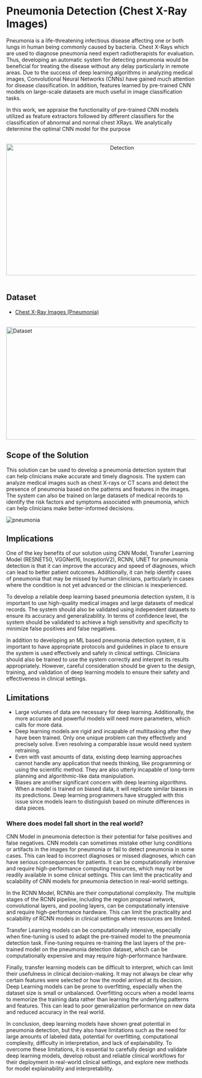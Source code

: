 
# Pneumonia Detection (Chest X-Ray Images)

Pneumonia is a life-threatening infectious disease affecting one or both lungs in human being commonly caused by bacteria. Chest X-Rays which are used to diagnose pneumonia need expert radiotherapists for evaluation. Thus, developing an automatic system for detecting pneumonia would be beneficial for treating the disease without any delay particularly in remote areas. Due to the success of deep learning algorithms in analyzing medical images, Convolutional Neural Networks (CNNs) have gained much attention for disease classification. In addition, features learned by pre-trained CNN models on large-scale datasets are much
useful in image classification tasks.

In this work, we appraise the functionality of pre-trained CNN models utilized as feature extractors followed by different classifiers for the classification of abnormal and normal chest XRays. We analytically determine the optimal CNN model for
the purpose

<br>
<div align="center">
<img src="https://t3.ftcdn.net/jpg/04/18/16/40/360_F_418164052_QGPKROsHIZryZi8f6UOFt2s8VLoDQBYh.jpg" alt="Detection" width="600" height="350">
</div>
<br>

## Dataset

 - [Chest X-Ray Images (Pneumonia)](https://www.kaggle.com/datasets/paultimothymooney/chest-xray-pneumonia/data)
<br>
<img src="https://www.mdpi.com/diagnostics/diagnostics-10-00417/article_deploy/html/images/diagnostics-10-00417-g002.png" alt="Dataset" width="600" height="300">
 
## Scope of the Solution
This solution can be used to develop a pneumonia detection system that can help clinicians make accurate and timely diagnosis. The system can analyze medical images such as chest X-rays or CT scans and detect the presence of pneumonia based on the patterns and features in the images. The system can also be trained on large datasets of medical records to identify the risk factors and symptoms associated with pneumonia, which can help clinicians make
better-informed decisions.

![pneumonia](https://www.mdpi.com/applsci/applsci-10-03233/article_deploy/html/images/applsci-10-03233-g008.png)


## Implications 
One of the key benefits of our solution using CNN Model, Transfer Learning Model (RESNET50, VGGNet16, InceptionV2), RCNN, UNET for pneumonia detection is that it can improve the accuracy and speed of diagnoses, which can lead to better patient outcomes.
Additionally, it can help identify cases of pneumonia that may be missed by human clinicians, particularly in cases where the condition is not yet advanced or the clinician is inexperienced.

To develop a reliable deep learning based pneumonia detection system, it is important to use high-quality medical images and large datasets of medical records. The system should also be
validated using independent datasets to ensure its accuracy and generalizability. In terms of confidence level, the system should be validated to achieve a high sensitivity and specificity to
minimize false positives and false negatives.

In addition to developing an ML based pneumonia detection system, it is important to have appropriate protocols and guidelines in place to ensure the system is used effectively and
safely in clinical settings. Clinicians should also be trained to use the system correctly and interpret its results appropriately. However, careful consideration should be given to the
design, training, and validation of deep learning models to ensure their safety and effectiveness in clinical settings.




## Limitations 
- Large volumes of data are necessary for deep learning. Additionally, the more accurate and powerful models will need more parameters, which calls for more data.
- Deep learning models are rigid and incapable of multitasking after they have been trained. Only one unique problem can they effectively and precisely solve. Even resolving a comparable issue would need system retraining.
- Even with vast amounts of data, existing deep learning approaches cannot handle any application that needs thinking, like programming or using the scientific method. They are also utterly incapable of long-term planning and algorithmic-like data manipulation.
- Biases are another significant concern with deep learning algorithms. When a model is trained on biased data, it will replicate similar biases in its predictions. Deep learning programmers have struggled with this issue since models learn to distinguish based on minute differences in data pieces.


### Where does model fall short in the real world?

CNN Model in pneumonia detection is their potential for false positives and false negatives. CNN models can sometimes mistake other lung conditions or artifacts in the images for pneumonia or fail to detect pneumonia in some cases. This can lead to incorrect diagnoses or missed diagnoses, which can have serious consequences for patients. It can be computationally intensive and require high-performance computing resources, which may not be readily available in some clinical settings. This can limit the practicality and scalability of CNN models for pneumonia detection in real-world settings.

In the RCNN Model, RCNNs are their computational complexity. The multiple stages of the RCNN pipeline, including the region proposal network, convolutional layers, and pooling layers, can be computationally intensive and require high-performance hardware. This can limit the practicality and scalability of RCNN models in clinical settings where resources are limited.

Transfer Learning models can be computationally intensive, especially when fine-tuning is used to adapt the pre-trained model to the pneumonia detection task. Fine-tuning requires re-training the last layers of the pre-trained model on the pneumonia detection dataset, which can be computationally expensive and may require high-performance hardware.

Finally, transfer learning models can be difficult to interpret, which can limit their usefulness in clinical decision-making. It may not always be clear why certain features were selected or how
the model arrived at its decision. Deep Learning models can be prone to overfitting, especially when the dataset size is small or
unbalanced. Overfitting occurs when a model learns to memorize the training data rather than learning the underlying patterns and features. This can lead to poor generalization performance on new data and reduced accuracy in the real world.

In conclusion, deep learning models have shown great potential in pneumonia detection, but they also have limitations such as the need for large amounts of labeled data, potential for overfitting, computational complexity, difficulty in interpretation, and lack of explainability. To overcome these limitations, it is essential to carefully design and validate deep learning models, develop robust and reliable clinical workflows for their deployment in real-world clinical settings, and explore new methods for model explainability and interpretability.






